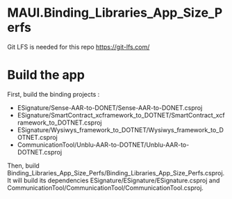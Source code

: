 # MAUI.Binding_Libraries_App_Size_Perfs

Git LFS is needed for this repo
https://git-lfs.com/

# Build the app

First, build the binding projects : 
  - ESignature/Sense-AAR-to-DONET/Sense-AAR-to-DONET.csproj
  - ESignature/SmartContract_xcframework_to_DOTNET/SmartContract_xcframework_to_DOTNET.csproj
  - ESignature/Wysiwys_framework_to_DOTNET/Wysiwys_framework_to_DOTNET.csproj
  - CommunicationTool/Unblu-AAR-to-DOTNET/Unblu-AAR-to-DOTNET.csproj

Then, build Binding_Libraries_App_Size_Perfs/Binding_Libraries_App_Size_Perfs.csproj. It will build its dependencies ESignature/ESignature/ESignature.csproj and CommunicationTool/CommunicationTool/CommunicationTool.csproj.
